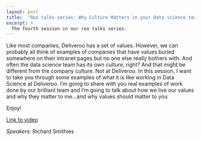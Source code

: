 ```yaml
---
layout: post
title:  "Roo talks series: Why Culture Matters in your Data science team?"
excerpt: >
  The fourth session in our roo talks series.
---
```


Like most companies, Deliveroo has a set of values.  However, we can probably all think of examples of companies that have values buried somewhere on their intranet pages but no one else really bothers with.  And often the data science team has its own culture, right?  And that might be different from the company culture.  Not at Deliveroo. In this session, I want to take you through some examples of what it is like working in Data Science at Deliveroo.  I’m going to share with you real examples of work done by our brilliant team and I’m going to talk about how we live our values and why they matter to me...and why values should matter to you

Enjoy!

[Link to video](https://drive.google.com/file/d/1C7Mf_5iPIKS5TABwtCWRuJ3-4CfMLY6M/view?usp=sharing)

*Speakers:* Richard Smithies
